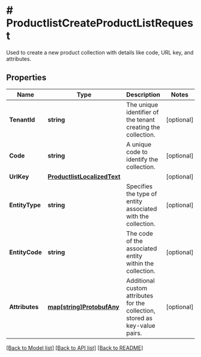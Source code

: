# # ProductlistCreateProductListRequest
Used to create a new product collection with details like code, URL key, and attributes.

## Properties 


Name | Type | Description | Notes
------------ | ------------- | ------------- | -------------
**TenantId**| **string** | The unique identifier of the tenant creating the collection.  | [optional]
**Code**| **string** | A unique code to identify the collection.  | [optional]
**UrlKey**| [**ProductlistLocalizedText**](ProductlistLocalizedText.md) |   | [optional]
**EntityType**| **string** | Specifies the type of entity associated with the collection.  | [optional]
**EntityCode**| **string** | The code of the associated entity within the collection.  | [optional]
**Attributes**| [**map[string]ProtobufAny**](ProtobufAny.md) | Additional custom attributes for the collection, stored as key-value pairs.  | [optional]


[[Back to Model list]](../../README.md#models) [[Back to API list]](../../README.md#endpoints) [[Back to README]](../../README.md)

